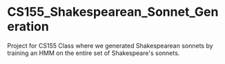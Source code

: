 # CS155_Shakespearean_Sonnet_Generation
Project for CS155 Class where we generated Shakespearean sonnets by training an HMM on the entire set of Shakespeare's sonnets.
